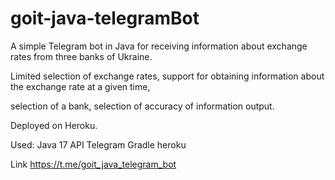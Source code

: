 # goit-java-telegramBot
A simple Telegram bot in Java for receiving information about exchange rates from three banks of Ukraine. 

Limited selection of exchange rates, support for obtaining information about the exchange rate at a given time,

selection of a bank, selection of accuracy of information output.

Deployed on Heroku.

Used:
Java 17
API Telegram
Gradle
heroku

Link https://t.me/goit_java_telegram_bot
